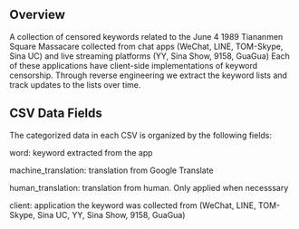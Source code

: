 
## Overview


A collection of censored keywords related to the June 4 1989 Tiananmen Square Massacare collected from chat apps (WeChat, LINE, TOM-Skype, Sina UC) and live streaming platforms (YY, Sina Show, 9158, GuaGua)
Each of these applications have client-side implementations of keyword censorship. 
Through reverse engineering we extract the keyword lists and track updates to the lists over time.  

## CSV Data Fields

The categorized data in each CSV is organized by the following fields:

word: keyword extracted from the app

machine_translation: translation from Google Translate

human_translation: translation from human. Only applied when necesssary 

client: application the keyword was collected from (WeChat, LINE, TOM-Skype, Sina UC, YY, Sina Show, 9158, GuaGua)
